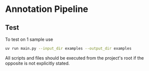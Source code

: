 # Annotation Pipeline

## Test

To test on 1 sample use

```bash
uv run main.py --input_dir examples --output_dir examples
```

All scripts and files should be executed from the project's root if the opposite is not explicitly stated.
